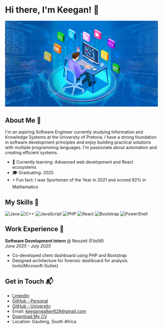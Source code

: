 # Hi there, I'm Keegan! 👋

![Keegan Walker](https://github.com/K33gan123/K33gan123/blob/main/software.jpg)

## About Me 🚀

I'm an aspiring Software Engineer currently studying Information and Knowledge Systems at the University of Pretoria. I have a strong foundation in software development principles and enjoy building practical solutions with multiple programming languages. I'm passionate about automation and creating efficient systems.

- 🌱 Currently learning: Advanced web development and React ecosystems
- 🎓 Graduating: 2025
- ⚡ Fun fact: I was Sportsman of the Year in 2021 and scored 92% in Mathematics 

## My Skills 🧠

![Java](https://img.shields.io/badge/-Java-007396?style=flat-square&logo=java&logoColor=white)
![C++](https://img.shields.io/badge/-C++-00599C?style=flat-square&logo=c%2B%2B&logoColor=white)
![JavaScript](https://img.shields.io/badge/-JavaScript-F7DF1E?style=flat-square&logo=javascript&logoColor=black)
![PHP](https://img.shields.io/badge/-PHP-777BB4?style=flat-square&logo=php&logoColor=white)
![React](https://img.shields.io/badge/-React-61DAFB?style=flat-square&logo=react&logoColor=black)
![Bootstrap](https://img.shields.io/badge/-Bootstrap-7952B3?style=flat-square&logo=bootstrap&logoColor=white)
![PowerShell](https://img.shields.io/badge/-PowerShell-5391FE?style=flat-square&logo=powershell&logoColor=white)


## Work Experience 💼

**Software Development Intern** @ Neozeit (File56)  
*June 2025 - July 2025*
- Co-developed client dashboard using PHP and Bootstrap
- Designed architecture for forensic dashboard for analysis tools(Microsoft-Suites)

## Get in Touch 📬

- [LinkedIn](https://www.linkedin.com/in/keegan-walker-2144a0324)
- [GitHub - Personal](https://github.com/Keeganwa)
- [GitHub - University](https://github.com/k33gan123)
- Email: keeganwalker629@gmail.com
- [Download My CV](https://github.com/K33gan123/K33gan123/blob/main/Keegan%20Walker%20-%20Curriculum%20Vitae.pdf)
- Location: Gauteng, South Africa
